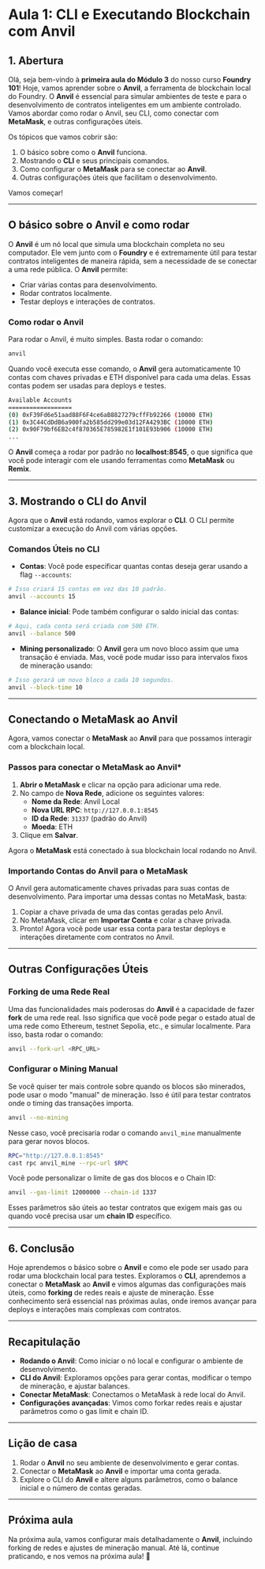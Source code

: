 # Aula 1: CLI e Executando Blockchain com Anvil

## 1. Abertura

Olá, seja bem-vindo à **primeira aula do Módulo 3** do nosso curso **Foundry 101**! Hoje, vamos aprender sobre o **Anvil**, a ferramenta de blockchain local do Foundry. O **Anvil** é essencial para simular ambientes de teste e para o desenvolvimento de contratos inteligentes em um ambiente controlado. Vamos abordar como rodar o Anvil, seu CLI, como conectar com **MetaMask**, e outras configurações úteis.

Os tópicos que vamos cobrir são:

1. O básico sobre como o **Anvil** funciona.
2. Mostrando o **CLI** e seus principais comandos.
3. Como configurar o **MetaMask** para se conectar ao **Anvil**.
4. Outras configurações úteis que facilitam o desenvolvimento.

Vamos começar!

---

## O básico sobre o Anvil e como rodar

O **Anvil** é um nó local que simula uma blockchain completa no seu computador. Ele vem junto com o **Foundry** e é extremamente útil para testar contratos inteligentes de maneira rápida, sem a necessidade de se conectar a uma rede pública. O **Anvil** permite:

- Criar várias contas para desenvolvimento.
- Rodar contratos localmente.
- Testar deploys e interações de contratos.

### Como rodar o Anvil

Para rodar o Anvil, é muito simples. Basta rodar o comando:

```bash
anvil
```

Quando você executa esse comando, o **Anvil** gera automaticamente 10 contas com chaves privadas e ETH disponível para cada uma delas. Essas contas podem ser usadas para deploys e testes.

```bash
Available Accounts
==================
(0) 0xF39Fd6e51aad88F6F4ce6aB8827279cffFb92266 (10000 ETH)
(1) 0x3C44CdDdB6a900fa2b585dd299e03d12FA4293BC (10000 ETH)
(2) 0x90F79bf6EB2c4f870365E785982E1f101E93b906 (10000 ETH)
...
```

O **Anvil** começa a rodar por padrão no **localhost:8545**, o que significa que você pode interagir com ele usando ferramentas como **MetaMask** ou **Remix**.

---

## 3. Mostrando o CLI do Anvil

Agora que o **Anvil** está rodando, vamos explorar o **CLI**. O CLI permite customizar a execução do Anvil com várias opções.

### Comandos Úteis no CLI

- **Contas**: Você pode especificar quantas contas deseja gerar usando a flag `--accounts`:

```bash
# Isso criará 15 contas em vez das 10 padrão.
anvil --accounts 15
```

- **Balance inicial**: Pode também configurar o saldo inicial das contas:

```bash
# Aqui, cada conta será criada com 500 ETH.
anvil --balance 500
```

- **Mining personalizado**: O **Anvil** gera um novo bloco assim que uma transação é enviada. Mas, você pode mudar isso para intervalos fixos de mineração usando:

```bash
# Isso gerará um novo bloco a cada 10 segundos.
anvil --block-time 10
```

---

## Conectando o MetaMask ao Anvil

Agora, vamos conectar o **MetaMask** ao **Anvil** para que possamos interagir com a blockchain local.

### Passos para conectar o MetaMask ao Anvil\*

1. **Abrir o MetaMask** e clicar na opção para adicionar uma rede.
2. No campo de **Nova Rede**, adicione os seguintes valores:
   - **Nome da Rede**: Anvil Local
   - **Nova URL RPC**: `http://127.0.0.1:8545`
   - **ID da Rede**: `31337` (padrão do Anvil)
   - **Moeda**: ETH
3. Clique em **Salvar**.

Agora o **MetaMask** está conectado à sua blockchain local rodando no Anvil.

### Importando Contas do Anvil para o MetaMask

O Anvil gera automaticamente chaves privadas para suas contas de desenvolvimento. Para importar uma dessas contas no MetaMask, basta:

1. Copiar a chave privada de uma das contas geradas pelo Anvil.
2. No MetaMask, clicar em **Importar Conta** e colar a chave privada.
3. Pronto! Agora você pode usar essa conta para testar deploys e interações diretamente com contratos no Anvil.

---

## Outras Configurações Úteis

### Forking de uma Rede Real

Uma das funcionalidades mais poderosas do **Anvil** é a capacidade de fazer **fork** de uma rede real. Isso significa que você pode pegar o estado atual de uma rede como Ethereum, testnet Sepolia, etc., e simular localmente. Para isso, basta rodar o comando:

```bash
anvil --fork-url <RPC_URL>
```

### Configurar o Mining Manual

Se você quiser ter mais controle sobre quando os blocos são minerados, pode usar o modo "manual" de mineração. Isso é útil para testar contratos onde o timing das transações importa.

```bash
anvil --no-mining
```

Nesse caso, você precisaria rodar o comando `anvil_mine` manualmente para gerar novos blocos.

```bash
RPC="http://127.0.0.1:8545"
cast rpc anvil_mine --rpc-url $RPC
```

Você pode personalizar o limite de gas dos blocos e o Chain ID:

```bash
anvil --gas-limit 12000000 --chain-id 1337
```

Esses parâmetros são úteis ao testar contratos que exigem mais gas ou quando você precisa usar um **chain ID** específico.

---

## 6. Conclusão

Hoje aprendemos o básico sobre o **Anvil** e como ele pode ser usado para rodar uma blockchain local para testes. Exploramos o **CLI**, aprendemos a conectar o **MetaMask** ao **Anvil** e vimos algumas das configurações mais úteis, como **forking** de redes reais e ajuste de mineração. Esse conhecimento será essencial nas próximas aulas, onde iremos avançar para deploys e interações mais complexas com contratos.

---

## Recapitulação

- **Rodando o Anvil**: Como iniciar o nó local e configurar o ambiente de desenvolvimento.
- **CLI do Anvil**: Exploramos opções para gerar contas, modificar o tempo de mineração, e ajustar balances.
- **Conectar MetaMask**: Conectamos o MetaMask à rede local do Anvil.
- **Configurações avançadas**: Vimos como forkar redes reais e ajustar parâmetros como o gas limit e chain ID.

---

## Lição de casa

1. Rodar o **Anvil** no seu ambiente de desenvolvimento e gerar contas.
2. Conectar o **MetaMask** ao **Anvil** e importar uma conta gerada.
3. Explore o CLI do **Anvil** e altere alguns parâmetros, como o balance inicial e o número de contas geradas.

---

## Próxima aula

Na próxima aula, vamos configurar mais detalhadamente o **Anvil**, incluindo forking de redes e ajustes de mineração manual. Até lá, continue praticando, e nos vemos na próxima aula! 👋
